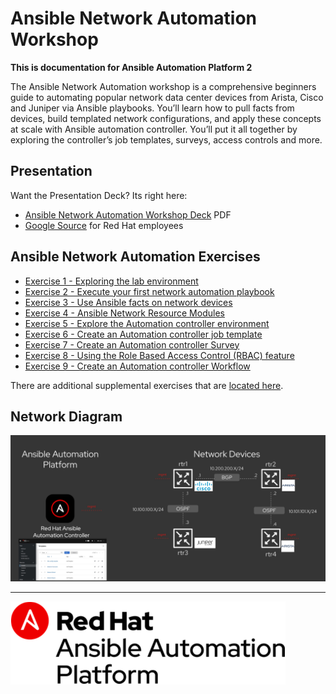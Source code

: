 # Ansible Network Automation Workshop

**This is documentation for Ansible Automation Platform 2**

The Ansible Network Automation workshop is a comprehensive beginners guide to automating popular network data center devices from Arista, Cisco and Juniper via Ansible playbooks. You’ll learn how to pull facts from devices, build templated network configurations, and apply these concepts at scale with Ansible automation controller. You’ll put it all together by exploring the controller’s job templates, surveys, access controls and more.

## Presentation

Want the Presentation Deck?  Its right here:
- [Ansible Network Automation Workshop Deck](https://ansible.github.io/workshops/decks/ansible_network.pdf) PDF
- [Google Source](https://docs.google.com/presentation/d/1PIT-kGAGMVEEK8PsuZCoyzFC5CIzLBwdnftnUsdUNWQ/edit?usp=sharing) for Red Hat employees

## Ansible Network Automation Exercises

* [Exercise 1 - Exploring the lab environment](./1-explore/README.md)
* [Exercise 2 - Execute your first network automation playbook](./2-first-playbook/README.md)
* [Exercise 3 - Use Ansible facts on network devices](./3-facts/README.md)
* [Exercise 4 - Ansible Network Resource Modules](./4-resource-module/README.md)
* [Exercise 5 - Explore the Automation controller environment](./5-explore-controller/README.md)
* [Exercise 6 - Create an Automation controller job template](./6-controller-job-template/README.md)
* [Exercise 7 - Create an Automation controller Survey](./7-controller-survey/README.md)
* [Exercise 8 - Using the Role Based Access Control (RBAC) feature](./8-controller-rbac/README.md)
* [Exercise 9 - Create an Automation controller Workflow](./9-controller-workflow/README.md)

There are additional supplemental exercises that are [located here](supplemental/).

## Network Diagram

![Red Hat Ansible Automation](1-explore/images/network_workshop_topology.jpg)

---
![Red Hat Ansible Automation](https://github.com/ansible/workshops/blob/devel/images/rh-ansible-automation-platform.png?raw=true)
